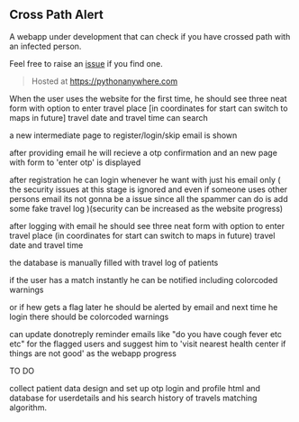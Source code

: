 ## Cross Path Alert

A webapp under development that can check if you have crossed path with an infected person.

Feel free to raise an [issue](https://github.com/sarathsajan/cross-path-alert/issues) if you find one.

> Hosted at https://pythonanywhere.com


When the user uses the website for the first time, he should see three neat form with option to enter travel place [in coordinates for start can switch to maps in future] travel date and travel time can search

a new intermediate page to register/login/skip email is shown

after providing email he will recieve a otp confirmation and an new page with form to 'enter otp' is displayed

after registration he can login whenever he want with just his email only ( the security issues at this stage is ignored and even if someone uses other persons email its not gonna be a issue since all the spammer can do is add some fake travel log )(security can be increased as the website progress)

after logging with email he should see three neat form with option to enter travel place (in coordinates for start can switch to maps in future) travel date and travel time

the database is manually filled with travel log of patients

if the user has a match instantly he can be notified including colorcoded warnings

or if hew gets a flag later he should be alerted by email and next time he login there should be colorcoded warnings

can update donotreply reminder emails like "do you have cough fever etc etc" for the flagged users and suggest him to 'visit nearest health center if things are not good' as the webapp progress

TO DO

collect patient data design and set up otp login and profile html and database for userdetails and his search history of travels matching algorithm.
